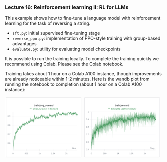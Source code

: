 ### Lecture 16: Reinforcement learning II: RL for LLMs

This example shows how to fine-tune a language model with reinforcement learning for the task of reversing a string.
- `sft.py`: initial supervised fine-tuning stage
- `reverse_ppo.py`: implementation of PPO-style training with group-based advantages
- `evaluate.py`: utility for evaluating model checkpoints



It is possible to run the training locally. To complete the training quickly  we recommend using Colab. Please see the Colab notebook.

Training takes about 1 hour on a Colab A100 instance, though improvements are already noticeable within 1-2 minutes. Here is the wandb plot from running the notebook to completion (about 1 hour on a Colab A100 instance):

<img src="plot.png" width=500>